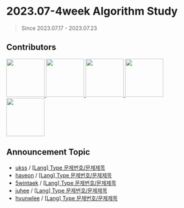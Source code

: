 # 2023.07-4week Algorithm Study

> Since 2023.07.17 - 2023.07.23

## Contributors

<p>
<a href="https://github.com/ukssss">
  <img src="https://github.com/ukssss.png" width="100">
</a>
<a href="https://github.com/hayeonn2">
  <img src="https://github.com/hayeonn2.png" width="100">
</a>
<a href="https://github.com/5wintaek">
  <img src="https://github.com/5wintaek.png" width="100">
</a>
<a href="https://github.com/Juhee-Hwang">
  <img src="https://github.com/Juhee-Hwang.png" width="100">
</a>
<a href="https://github.com/hyunwlee-dev">
  <img src="https://github.com/hyunwlee-dev.png" width="100">
</a>
</p>

## Announcement Topic

<!-- 발표할 주제를 다음 양식에 맞게 작성해주세요 ! -->
<!-- 📕 백준 : BOJ 문제번호/문제제목 e.g. [Lang] BOJ 2577/숫자의 개수 -->
<!-- 📗 프로그래머스 : PRO 문제번호/문제제목 e.g. [Lang] PRO 120812/최빈값 구하기 -->
<!-- 백준허브를 사용하시면 프로그래머스의 문제번호도 확인하실 수 있습니다 -->

-   [ukss](https://github.com/ukssss) / [[Lang] Type 문제번호/문제제목](#)
-   [hayeon](https://github.com/hayeonn2) / [[Lang] Type 문제번호/문제제목](#)
-   [5wintaek](https://github.com/5wintaek) / [[Lang] Type 문제번호/문제제목](#)
-   [juhee](https://github.com/Juhee-Hwang) / [[Lang] Type 문제번호/문제제목](#)
-   [hyunwlee](https://github.com/hyunwlee-dev) / [[Lang] Type 문제번호/문제제목](#)
